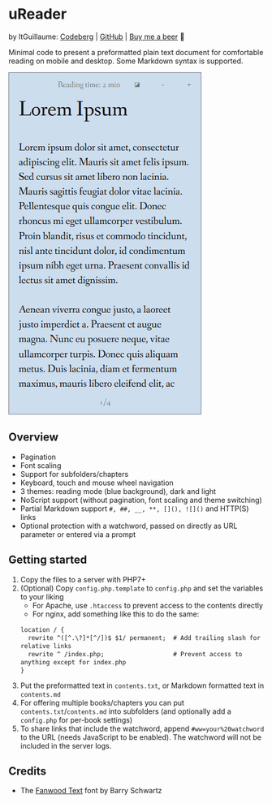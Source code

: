 # uReader
by ltGuillaume: [Codeberg](https://codeberg.org/ltGuillaume) | [GitHub](https://github.com/ltGuillaume) | [Buy me a beer](https://buymeacoff.ee/ltGuillaume) 🍺

Minimal code to present a preformatted plain text document for comfortable reading on mobile and desktop. Some Markdown syntax is supported.

![Screenshot](SCREENSHOT.gif)

## Overview
- Pagination
- Font scaling
- Support for subfolders/chapters
- Keyboard, touch and mouse wheel navigation
- 3 themes: reading mode (blue background), dark and light
- NoScript support (without pagination, font scaling and theme switching)
- Partial Markdown support `#, ##, __, **, [](), ![]()` and HTTP(S) links
- Optional protection with a watchword, passed on directly as URL parameter or entered via a prompt

## Getting started
1. Copy the files to a server with PHP7+
1. (Optional) Copy `config.php.template` to `config.php` and set the variables to your liking
	- For Apache, use `.htaccess` to prevent access to the contents directly
	- For nginx, add something like this to do the same:
	```
    location / {
      rewrite ^([^.\?]*[^/])$ $1/ permanent;  # Add trailing slash for relative links
      rewrite ^ /index.php;                   # Prevent access to anything except for index.php
    }
	```
1. Put the preformatted text in `contents.txt`, or Markdown formatted text in `contents.md`
1. For offering multiple books/chapters you can put `contents.txt`/`contents.md` into subfolders (and optionally add a `config.php` for per-book settings)
1. To share links that include the watchword, append `#ww=your%20watchword` to the URL (needs JavaScript to be enabled). The watchword will not be included in the server logs.

## Credits
* The [Fanwood Text](https://www.theleagueofmoveabletype.com/fanwood) font by Barry Schwartz
